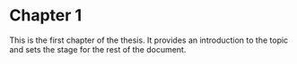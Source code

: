 # Chapter 1

This is the first chapter of the thesis. It provides an introduction to the topic and sets the stage for the rest of the document.
